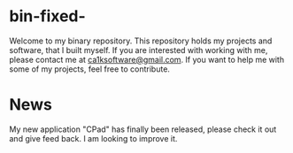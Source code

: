 # bin-fixed-
Welcome to my binary repository. This repository holds my projects and software, that I built myself. If you are interested with working with me, please contact me at ca1ksoftware@gmail.com. If you want to help me with some of my projects, feel free to contribute.
# News
My new application "CPad" has finally been released, please check it out and give feed back. I am looking to improve it.
